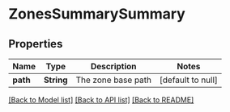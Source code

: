# ZonesSummarySummary

## Properties
Name | Type | Description | Notes
------------ | ------------- | ------------- | -------------
**path** | **String** | The zone base path | [default to null]

[[Back to Model list]](../README.md#documentation-for-models) [[Back to API list]](../README.md#documentation-for-api-endpoints) [[Back to README]](../README.md)


